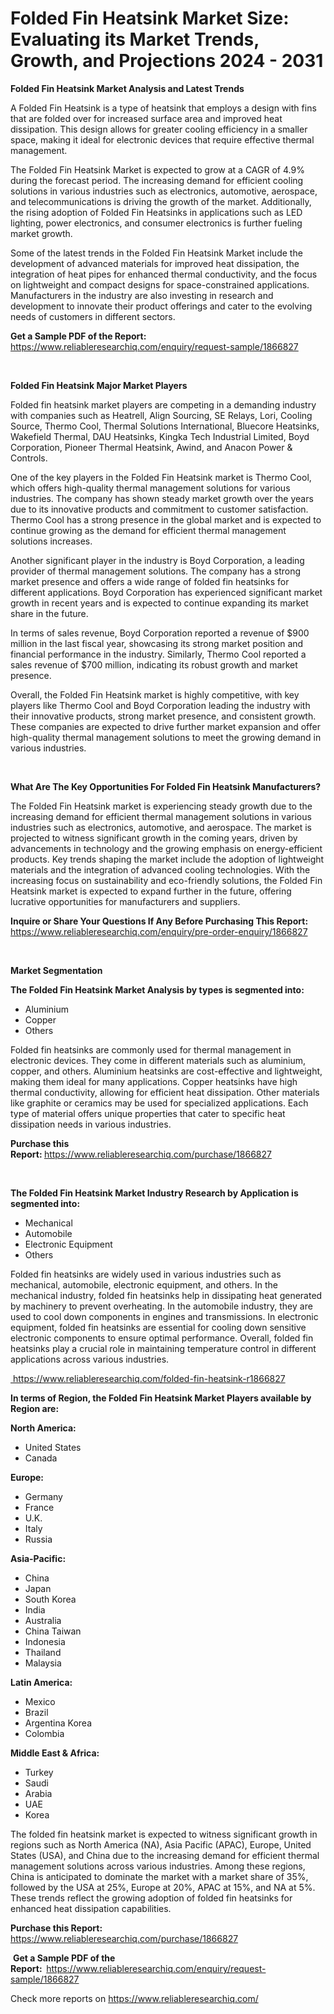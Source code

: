 <p><h1>Folded Fin Heatsink Market Size: Evaluating its Market Trends, Growth, and Projections 2024 - 2031</h1></p><p><strong>Folded Fin Heatsink Market Analysis and Latest Trends</strong></p>
<p><p>A Folded Fin Heatsink is a type of heatsink that employs a design with fins that are folded over for increased surface area and improved heat dissipation. This design allows for greater cooling efficiency in a smaller space, making it ideal for electronic devices that require effective thermal management.</p><p>The Folded Fin Heatsink Market is expected to grow at a CAGR of 4.9% during the forecast period. The increasing demand for efficient cooling solutions in various industries such as electronics, automotive, aerospace, and telecommunications is driving the growth of the market. Additionally, the rising adoption of Folded Fin Heatsinks in applications such as LED lighting, power electronics, and consumer electronics is further fueling market growth.</p><p>Some of the latest trends in the Folded Fin Heatsink Market include the development of advanced materials for improved heat dissipation, the integration of heat pipes for enhanced thermal conductivity, and the focus on lightweight and compact designs for space-constrained applications. Manufacturers in the industry are also investing in research and development to innovate their product offerings and cater to the evolving needs of customers in different sectors.</p></p>
<p><strong>Get a Sample PDF of the Report:&nbsp;</strong> <a href="https://www.reliableresearchiq.com/enquiry/request-sample/1866827">https://www.reliableresearchiq.com/enquiry/request-sample/1866827</a></p>
<p>&nbsp;</p>
<p><strong>Folded Fin Heatsink Major Market Players</strong></p>
<p><p>Folded fin heatsink market players are competing in a demanding industry with companies such as Heatrell, Align Sourcing, SE Relays, Lori, Cooling Source, Thermo Cool, Thermal Solutions International, Bluecore Heatsinks, Wakefield Thermal, DAU Heatsinks, Kingka Tech Industrial Limited, Boyd Corporation, Pioneer Thermal Heatsink, Awind, and Anacon Power & Controls.</p><p>One of the key players in the Folded Fin Heatsink market is Thermo Cool, which offers high-quality thermal management solutions for various industries. The company has shown steady market growth over the years due to its innovative products and commitment to customer satisfaction. Thermo Cool has a strong presence in the global market and is expected to continue growing as the demand for efficient thermal management solutions increases.</p><p>Another significant player in the industry is Boyd Corporation, a leading provider of thermal management solutions. The company has a strong market presence and offers a wide range of folded fin heatsinks for different applications. Boyd Corporation has experienced significant market growth in recent years and is expected to continue expanding its market share in the future.</p><p>In terms of sales revenue, Boyd Corporation reported a revenue of $900 million in the last fiscal year, showcasing its strong market position and financial performance in the industry. Similarly, Thermo Cool reported a sales revenue of $700 million, indicating its robust growth and market presence.</p><p>Overall, the Folded Fin Heatsink market is highly competitive, with key players like Thermo Cool and Boyd Corporation leading the industry with their innovative products, strong market presence, and consistent growth. These companies are expected to drive further market expansion and offer high-quality thermal management solutions to meet the growing demand in various industries.</p></p>
<p>&nbsp;</p>
<p><strong>What Are The Key Opportunities For Folded Fin Heatsink Manufacturers?</strong></p>
<p><p>The Folded Fin Heatsink market is experiencing steady growth due to the increasing demand for efficient thermal management solutions in various industries such as electronics, automotive, and aerospace. The market is projected to witness significant growth in the coming years, driven by advancements in technology and the growing emphasis on energy-efficient products. Key trends shaping the market include the adoption of lightweight materials and the integration of advanced cooling technologies. With the increasing focus on sustainability and eco-friendly solutions, the Folded Fin Heatsink market is expected to expand further in the future, offering lucrative opportunities for manufacturers and suppliers.</p></p>
<p><strong>Inquire or Share Your Questions If Any Before Purchasing This Report:</strong> <a href="https://www.reliableresearchiq.com/enquiry/pre-order-enquiry/1866827">https://www.reliableresearchiq.com/enquiry/pre-order-enquiry/1866827</a></p>
<p>&nbsp;</p>
<p><strong>Market Segmentation</strong></p>
<p><strong>The Folded Fin Heatsink Market Analysis by types is segmented into:</strong></p>
<p><ul><li>Aluminium</li><li>Copper</li><li>Others</li></ul></p>
<p><p>Folded fin heatsinks are commonly used for thermal management in electronic devices. They come in different materials such as aluminium, copper, and others. Aluminium heatsinks are cost-effective and lightweight, making them ideal for many applications. Copper heatsinks have high thermal conductivity, allowing for efficient heat dissipation. Other materials like graphite or ceramics may be used for specialized applications. Each type of material offers unique properties that cater to specific heat dissipation needs in various industries.</p></p>
<p><strong>Purchase this Report:&nbsp;</strong><a href="https://www.reliableresearchiq.com/purchase/1866827">https://www.reliableresearchiq.com/purchase/1866827</a></p>
<p>&nbsp;</p>
<p><strong>The Folded Fin Heatsink Market Industry Research by Application is segmented into:</strong></p>
<p><ul><li>Mechanical</li><li>Automobile</li><li>Electronic Equipment</li><li>Others</li></ul></p>
<p><p>Folded fin heatsinks are widely used in various industries such as mechanical, automobile, electronic equipment, and others. In the mechanical industry, folded fin heatsinks help in dissipating heat generated by machinery to prevent overheating. In the automobile industry, they are used to cool down components in engines and transmissions. In electronic equipment, folded fin heatsinks are essential for cooling down sensitive electronic components to ensure optimal performance. Overall, folded fin heatsinks play a crucial role in maintaining temperature control in different applications across various industries.</p></p>
<p><a href="https://www.reliableresearchiq.com/folded-fin-heatsink-r1866827">&nbsp;https://www.reliableresearchiq.com/folded-fin-heatsink-r1866827</a></p>
<p><strong>In terms of Region, the Folded Fin Heatsink Market Players available by Region are:</strong></p>
<p>
    <p> <strong> North America: </strong>
        <ul>
            <li>United States</li>
            <li>Canada</li>
        </ul>
        </p> 
    <p> <strong> Europe: </strong>
        <ul>
            <li>Germany</li>
            <li>France</li>
            <li>U.K.</li>
            <li>Italy</li>
            <li>Russia</li>
        </ul>
        </p> 
    <p> <strong> Asia-Pacific: </strong>
        <ul>
            <li>China</li>
            <li>Japan</li>
            <li>South Korea</li>
            <li>India</li>
            <li>Australia</li>
            <li>China Taiwan</li>
            <li>Indonesia</li>
            <li>Thailand</li>
            <li>Malaysia</li>
        </ul>
        </p> 
    <p> <strong> Latin America: </strong>
        <ul>
            <li>Mexico</li>
            <li>Brazil</li>
            <li>Argentina Korea</li>
            <li>Colombia</li>
        </ul>
        </p> 
    <p> <strong> Middle East & Africa: </strong>
        <ul>
            <li>Turkey</li>
            <li>Saudi</li>
            <li>Arabia</li>
            <li>UAE</li>
            <li>Korea</li>
        </ul>
    </p>
    </p>
<p><p>The folded fin heatsink market is expected to witness significant growth in regions such as North America (NA), Asia Pacific (APAC), Europe, United States (USA), and China due to the increasing demand for efficient thermal management solutions across various industries. Among these regions, China is anticipated to dominate the market with a market share of 35%, followed by the USA at 25%, Europe at 20%, APAC at 15%, and NA at 5%. These trends reflect the growing adoption of folded fin heatsinks for enhanced heat dissipation capabilities.</p></p>
<p><strong>Purchase this Report: </strong><a href="https://www.reliableresearchiq.com/purchase/1866827">https://www.reliableresearchiq.com/purchase/1866827</a></p>
<p>&nbsp;<strong>Get a Sample PDF of the Report:&nbsp;&nbsp;</strong><a href="https://www.reliableresearchiq.com/enquiry/request-sample/1866827">https://www.reliableresearchiq.com/enquiry/request-sample/1866827</a></p>
<p><strong></strong></p>
<p>Check more reports on <a href="https://www.reliableresearchiq.com/">https://www.reliableresearchiq.com/</a></p>